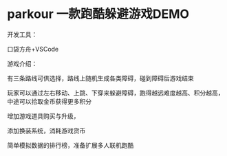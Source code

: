 # parkour 一款跑酷躲避游戏DEMO
开发工具：

口袋方舟+VSCode


游戏介绍：

有三条路线可供选择，路线上随机生成各类障碍，碰到障碍后游戏结束

玩家可以通过左右移动、上跳、下穿来躲避障碍，跑得越远难度越高、积分越高，中途可以拾取金币获得更多积分

增加游戏道具购买与升级，

添加换装系统，消耗游戏货币

简单模拟数据的排行榜，准备扩展多人联机跑酷



